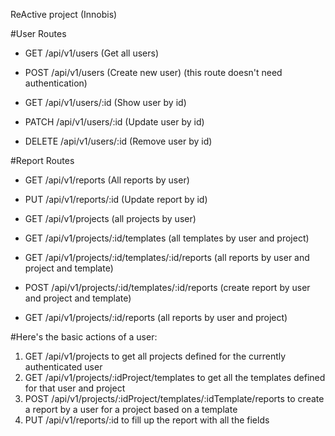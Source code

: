 ReActive project (Innobis)

#User Routes
* GET  /api/v1/users (Get all users)
* POST /api/v1/users (Create new user) (this route doesn't need authentication)

* GET    /api/v1/users/:id  (Show user by id)
* PATCH  /api/v1/users/:id  (Update user by id)
* DELETE /api/v1/users/:id  (Remove user by id)

#Report Routes
* GET  /api/v1/reports      (All reports by user)
* PUT  /api/v1/reports/:id  (Update report by id)

* GET  /api/v1/projects  (all projects by user)

* GET  /api/v1/projects/:id/templates  (all templates by user and project)

* GET  /api/v1/projects/:id/templates/:id/reports  (all reports by user and project and template)
* POST /api/v1/projects/:id/templates/:id/reports  (create report by user and project and template)

* GET  /api/v1/projects/:id/reports  (all reports by user and project)

#Here's the basic actions of a user:
1. GET  /api/v1/projects to get all projects defined for the currently authenticated user
2. GET  /api/v1/projects/:idProject/templates to get all the templates defined for that user and project
3. POST /api/v1/projects/:idProject/templates/:idTemplate/reports to create a report by a user for a project based on a template
4. PUT  /api/v1/reports/:id to fill up the report with all the fields





